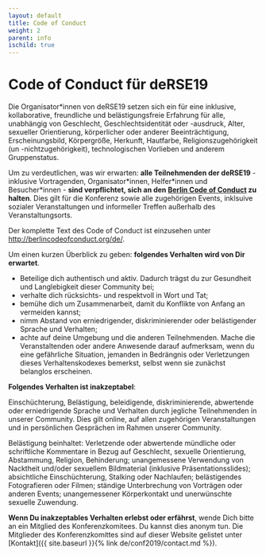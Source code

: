 ```yaml
--- 
layout: default 
title: Code of Conduct
weight: 2
parent: info
ischild: true
---
```


# Code of Conduct für deRSE19

Die Organisator\*innen von deRSE19 setzen sich ein für eine inklusive, kollaborative, freundliche und belästigungsfreie Erfahrung für alle, unabhängig
von Geschlecht, Geschlechtsidentität oder -ausdruck, Alter, sexueller Orientierung, körperlicher oder anderer Beeinträchtigung, Erscheinungsbild,
Körpergröße, Herkunft, Hautfarbe, Religionszugehörigkeit (un -nichtzugehörigkeit), technologischen Vorlieben und anderem Gruppenstatus.

Um zu verdeutlichen, was wir erwarten: **alle Teilnehmenden der deRSE19** - inklusive Vortragenden, Organisator\*innen, Helfer\*innen und Besucher*innen - **sind verpflichtet, sich an den [Berlin Code of Conduct](http://berlincodeofconduct.org/de/) zu halten**. Dies gilt für die Konferenz sowie alle zugehörigen Events, inklsuive sozialer Veranstaltungen und informeller Treffen außerhalb des Veranstaltungsorts.

Der komplette Text des Code of Conduct ist einzusehen unter <http://berlincodeofconduct.org/de/>.

Um einen kurzen Überblick zu geben: **folgendes Verhalten wird von Dir erwartet**.

- Beteilige dich authentisch und aktiv. Dadurch trägst du zur Gesundheit und Langlebigkeit dieser Community bei;
- verhalte dich rücksichts- und respektvoll in Wort und Tat;
- bemühe dich um Zusammenarbeit, damit du Konflikte von Anfang an vermeiden kannst;
- nimm Abstand von erniedrigender, diskriminierender oder belästigender Sprache und Verhalten;
- achte auf deine Umgebung und die anderen Teilnehmenden. Mache die Veranstaltenden oder andere Anwesende darauf aufmerksam, wenn du eine gefährliche Situation, jemanden in Bedrängnis oder Verletzungen dieses Verhaltenskodexes bemerkst, selbst wenn sie zunächst belanglos erscheinen.

**Folgendes Verhalten ist inakzeptabel**:

Einschüchterung, Belästigung, beleidigende, diskriminierende, abwertende oder erniedrigende Sprache und Verhalten durch jegliche Teilnehmenden in unserer Community. Dies gilt online, auf allen zugehörigen Veranstaltungen und in persönlichen Gesprächen im Rahmen unserer Community.

Belästigung beinhaltet: Verletzende oder abwertende mündliche oder schriftliche Kommentare in Bezug auf Geschlecht, sexuelle Orientierung, Abstammung, Religion, Behinderung; unangemessene Verwendung von Nacktheit und/oder sexuellem Bildmaterial (inklusive Präsentationsslides); absichtliche Einschüchterung, Stalking oder Nachlaufen; belästigendes Fotografieren oder Filmen; ständige Unterbrechung von Vorträgen oder anderen Events; unangemessener Körperkontakt und unerwünschte sexuelle Zuwendung.

**Wenn Du inakzeptables Verhalten erlebst oder erfährst**, wende Dich bitte an ein Mitglied des Konferenzkomitees. Du kannst dies anonym tun. Die Mitglieder des Konferenzkomittes sind auf dieser Website gelistet unter [Kontakt]({{ site.baseurl }}{% link de/conf2019/contact.md %}).
